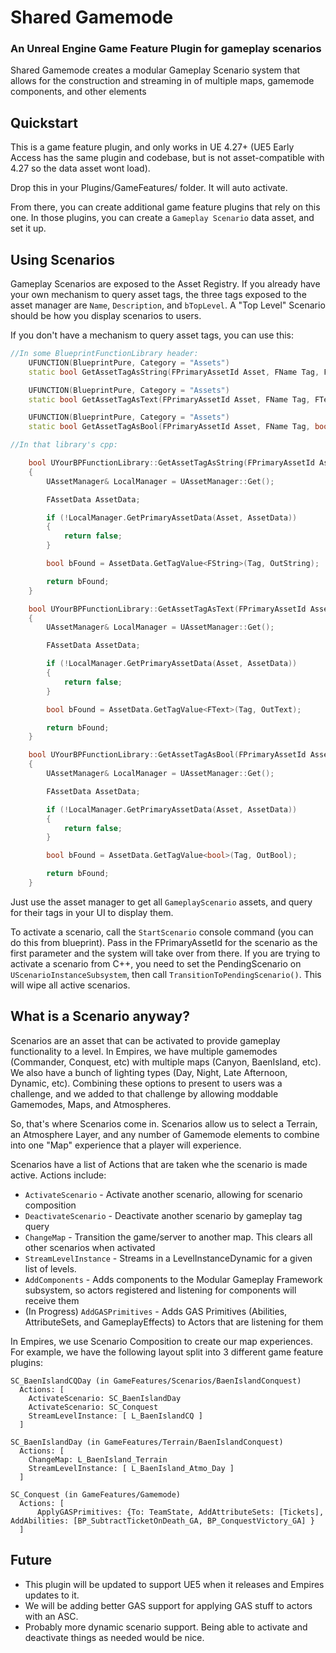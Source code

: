 # Shared Gamemode
### An Unreal Engine Game Feature Plugin for gameplay scenarios

Shared Gamemode creates a modular Gameplay Scenario system that allows for the construction and streaming in of multiple maps, gamemode components, and other elements 

## Quickstart

This is a game feature plugin, and only works in UE 4.27+ (UE5 Early Access has the same plugin and codebase, but is not asset-compatible with 4.27 so the data asset wont load).   

Drop this in your Plugins/GameFeatures/ folder.  It will auto activate.

From there, you can create additional game feature plugins that rely on this one.  In those plugins, you can create a `Gameplay Scenario` data asset, and set it up.



## Using Scenarios

Gameplay Scenarios are exposed to the Asset Registry.  If you already have your own mechanism to query asset tags, the three tags exposed to the asset manager are `Name`, `Description`, and `bTopLevel`.  A "Top Level" Scenario should be how you display scenarios to users.  

If you don't have a mechanism to query asset tags, you can use this:

```cpp
//In some BlueprintFunctionLibrary header:
	UFUNCTION(BlueprintPure, Category = "Assets")
	static bool GetAssetTagAsString(FPrimaryAssetId Asset, FName Tag, FString& OutString);

	UFUNCTION(BlueprintPure, Category = "Assets")
	static bool GetAssetTagAsText(FPrimaryAssetId Asset, FName Tag, FText& OutText);

	UFUNCTION(BlueprintPure, Category = "Assets")
	static bool GetAssetTagAsBool(FPrimaryAssetId Asset, FName Tag, bool& OutBool);

//In that library's cpp:

    bool UYourBPFunctionLibrary::GetAssetTagAsString(FPrimaryAssetId Asset, FName Tag, FString& OutString)
    {
        UAssetManager& LocalManager = UAssetManager::Get();

        FAssetData AssetData;

        if (!LocalManager.GetPrimaryAssetData(Asset, AssetData))
        {
            return false;
        }

        bool bFound = AssetData.GetTagValue<FString>(Tag, OutString);

        return bFound;
    }

    bool UYourBPFunctionLibrary::GetAssetTagAsText(FPrimaryAssetId Asset, FName Tag, FText& OutText)
    {
        UAssetManager& LocalManager = UAssetManager::Get();

        FAssetData AssetData;

        if (!LocalManager.GetPrimaryAssetData(Asset, AssetData))
        {
            return false;
        }

        bool bFound = AssetData.GetTagValue<FText>(Tag, OutText);

        return bFound;
    }

    bool UYourBPFunctionLibrary::GetAssetTagAsBool(FPrimaryAssetId Asset, FName Tag, bool& OutBool)
    {
        UAssetManager& LocalManager = UAssetManager::Get();

        FAssetData AssetData;

        if (!LocalManager.GetPrimaryAssetData(Asset, AssetData))
        {
            return false;
        }

        bool bFound = AssetData.GetTagValue<bool>(Tag, OutBool);

        return bFound;
    }
```

Just use the asset manager to get all `GameplayScenario` assets, and query for their tags in your UI to display them.

To activate a scenario, call the `StartScenario` console command (you can do this from blueprint).  Pass in the FPrimaryAssetId for the scenario as the first parameter and the system will take over from there.  If you are trying to activate a scenario from C++, you need to set the PendingScenario on `UScenarioInstanceSubsystem`, then call `TransitionToPendingScenario()`.  This will wipe all active scenarios.  


## What is a Scenario anyway?

Scenarios are an asset that can be activated to provide gameplay functionality to a level.  In Empires, we have multiple gamemodes (Commander, Conquest, etc) with multiple maps (Canyon, BaenIsland, etc).  We also have a bunch of lighting types (Day, Night, Late Afternoon, Dynamic, etc).  Combining these options to present to users was a challenge, and we added to that challenge by allowing moddable Gamemodes, Maps, and Atmospheres.  

So, that's where Scenarios come in.  Scenarios allow us to select a Terrain, an Atmosphere Layer, and any number of Gamemode elements to combine into one "Map" experience that a player will experience.  

Scenarios have a list of Actions that are taken whe the scenario is made active.  Actions include:

* `ActivateScenario` - Activate another scenario, allowing for scenario composition
* `DeactivateScenario` - Deactivate another scenario by gameplay tag query
* `ChangeMap` - Transition the game/server to another map.  This clears all other scenarios when activated
* `StreamLevelInstance` - Streams in a LevelInstanceDynamic for a given list of levels. 
* `AddComponents` - Adds components to the Modular Gameplay Framework subsystem, so actors registered and listening for components will receive them
* (In Progress) `AddGASPrimitives` - Adds GAS Primitives (Abilities, AttributeSets, and GameplayEffects) to Actors that are listening for them

In Empires, we use Scenario Composition to create our map experiences.  For example, we have the following layout split into 3 different game feature plugins:

```
SC_BaenIslandCQDay (in GameFeatures/Scenarios/BaenIslandConquest)
  Actions: [
    ActivateScenario: SC_BaenIslandDay
    ActivateScenario: SC_Conquest
    StreamLevelInstance: [ L_BaenIslandCQ ]
  ]

SC_BaenIslandDay (in GameFeatures/Terrain/BaenIslandConquest)
  Actions: [
    ChangeMap: L_BaenIsland_Terrain
    StreamLevelInstance: [ L_BaenIsland_Atmo_Day ]
  ]

SC_Conquest (in GameFeatures/Gamemode)
  Actions: [
      ApplyGASPrimitives: {To: TeamState, AddAttributeSets: [Tickets], AddAbilities: [BP_SubtractTicketOnDeath_GA, BP_ConquestVictory_GA] }
  ]
```

## Future

* This plugin will be updated to support UE5 when it releases and Empires updates to it.  
* We will be adding better GAS support for applying GAS stuff to actors with an ASC.
* Probably more dynamic scenario support.  Being able to activate and deactivate things as needed would be nice.

